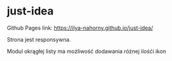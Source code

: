 # just-idea

Github Pages link:
https://ilya-nahorny.github.io/just-idea/


Strona jest responsywna. 

Modul okrągłej listy ma możliwość dodawania różnej ilośći ikon
